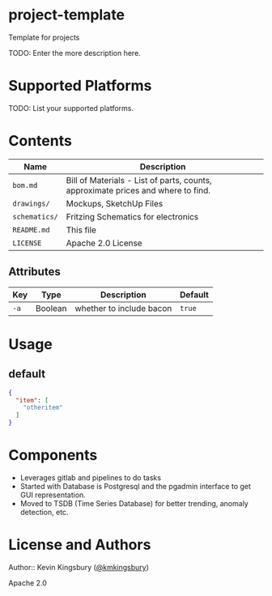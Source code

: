 # project-template
Template for projects

TODO: Enter the more description here.

# Supported Platforms

TODO: List your supported platforms.

# Contents
Name | Description
-----|------------
`bom.md` | Bill of Materials - List of parts, counts, approximate prices and where to find.
`drawings/`|Mockups, SketchUp Files
`schematics/`| Fritzing Schematics for electronics
`README.md`|This file
`LICENSE`|Apache 2.0 License



## Attributes
Key| Type | Description | Default
---|------|-------------|--------
`-a`| Boolean | whether to include bacon | `true`


# Usage

## default


```json
{
  "item": [
    "otheritem"
  ]
}
```


# Components
- Leverages gitlab and pipelines to do tasks
- Started with Database is Postgresql and the pgadmin interface to get GUI
representation.
- Moved to TSDB (Time Series Database) for better trending, anomaly detection, etc.


# License and Authors

Author:: Kevin Kingsbury ([@kmkingsbury](https://twitter.com/kmkingsbury))

Apache 2.0
